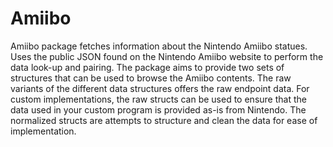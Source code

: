 # Amiibo

Amiibo package fetches information about the Nintendo Amiibo statues. Uses the public JSON found on the Nintendo Amiibo website to perform the data look-up and pairing. The package aims to provide two sets of structures that can be used to browse the Amiibo contents. The raw variants of the different data structures offers the raw endpoint data. For custom implementations, the raw structs can be used to ensure that the data used in your custom program is provided as-is from Nintendo. The normalized structs are attempts to structure and clean the data for ease of implementation.